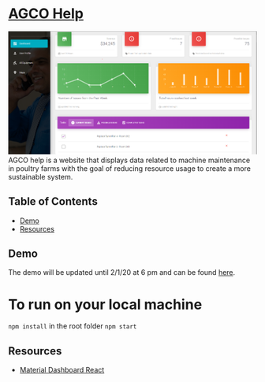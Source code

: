 # [AGCO Help](http://18.232.55.79:3000/)
![](https://raw.githubusercontent.com/s-hfarooq/AGCO-site-2/master/screenshots/1.png)
AGCO help is a website that displays data related to machine maintenance in poultry farms with the goal of reducing resource usage to create a more sustainable system. 

## Table of Contents

* [Demo](#demo)
* [Resources](#resources)

## Demo

The demo will be updated until 2/1/20 at 6 pm and can be found [here](http://18.232.55.79:3000/).

# To run on your local machine
`npm install` in the root folder
`npm start`

## Resources
* [Material Dashboard React](https://github.com/creativetimofficial/material-dashboard-react/)

